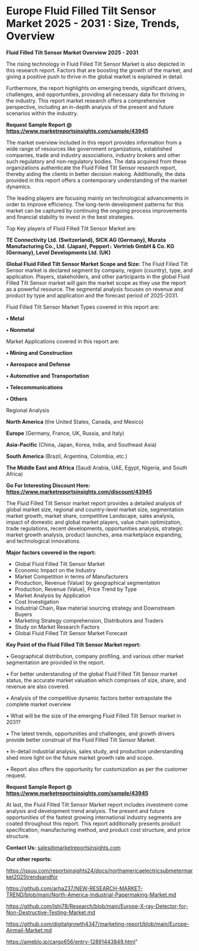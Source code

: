 # Europe Fluid Filled Tilt Sensor Market 2025 - 2031 : Size, Trends, Overview

<Strong> Fluid Filled Tilt Sensor Market Overview 2025 - 2031</strong>

The rising technology in Fluid Filled Tilt Sensor Market is also depicted in this research report. Factors that are boosting the growth of the market, and giving a positive push to thrive in the global market is explained in detail.

Furthermore, the report highlights on emerging trends, significant drivers, challenges, and opportunities, providing all necessary data for thriving in the industry. This report market research offers a comprehensive perspective, including an in-depth analysis of the present and future scenarios within the industry.

<strong>Request Sample Report @ <a href=https://www.marketreportsinsights.com/sample/43945>https://www.marketreportsinsights.com/sample/43945</a></strong>

The market overview included in this report provides information from a wide range of resources like government organizations, established companies, trade and industry associations, industry brokers and other such regulatory and non-regulatory bodies. The data acquired from these organizations authenticate the Fluid Filled Tilt Sensor research report, thereby aiding the clients in better decision making. Additionally, the data provided in this report offers a contemporary understanding of the market dynamics.

The leading players are focusing mainly on technological advancements in order to improve efficiency. The long-term development patterns for this market can be captured by continuing the ongoing process improvements and financial stability to invest in the best strategies.

Top Key players of Fluid Filled Tilt Sensor Market are:

<strong>TE Connectivity Ltd. (Switzerland), SICK AG (Germany), Murata Manufacturing Co., Ltd. (Japan), Pepperlᛧ Vertrieb GmbH & Co. KG (Germany), Level Developments Ltd. (UK)</strong>

<strong><b>Global Fluid Filled Tilt Sensor Market Scope and Size:</b></strong>
The Fluid Filled Tilt Sensor market is declared segment by company, region (country), type, and application. Players, stakeholders, and other participants in the global Fluid Filled Tilt Sensor market will gain the market scope as they use the report as a powerful resource. The segmental analysis focuses on revenue and product by type and application and the forecast period of 2025-2031.

Fluid Filled Tilt Sensor Market Types covered in this report are:

<strong>•  Metal

•  Nonmetal</strong>

Market Applications covered in this report are:

<strong>•  Mining and Construction

•  Aerospace and Defense

•  Automotive and Transportation

•  Telecommunications

•  Others</strong> 

Regional Analysis

<strong>North America</strong> (the United States, Canada, and Mexico)

<strong>Europe</strong> (Germany, France, UK, Russia, and Italy)

<strong>Asia-Pacific</strong> (China, Japan, Korea, India, and Southeast Asia)

<strong>South America</strong> (Brazil, Argentina, Colombia, etc.)

<strong>The Middle East and Africa</strong> (Saudi Arabia, UAE, Egypt, Nigeria, and South Africa)

<strong>Go For Interesting Discount Here: <a href=https://www.marketreportsinsights.com/discount/43945>https://www.marketreportsinsights.com/discount/43945</a></strong>

The Fluid Filled Tilt Sensor market report provides a detailed analysis of global market size, regional and country-level market size, segmentation market growth, market share, competitive Landscape, sales analysis, impact of domestic and global market players, value chain optimization, trade regulations, recent developments, opportunities analysis, strategic market growth analysis, product launches, area marketplace expanding, and technological innovations.

<strong><b>Major factors covered in the report:</b></strong>
<ul>
  <li>Global Fluid Filled Tilt Sensor Market </li>
  <li>Economic Impact on the Industry</li>
  <li>Market Competition in terms of Manufacturers</li>
  <li>Production, Revenue (Value) by geographical segmentation</li>
  <li>Production, Revenue (Value), Price Trend by Type</li>
  <li>Market Analysis by Application</li>
  <li>Cost Investigation</li>
  <li>Industrial Chain, Raw material sourcing strategy and Downstream Buyers</li>
  <li>Marketing Strategy comprehension, Distributors and Traders</li>
  <li>Study on Market Research Factors</li>
  <li>Global Fluid Filled Tilt Sensor Market Forecast</li>
</ul>

<strong><b>Key Point of the Fluid Filled Tilt Sensor Market report:</b></strong>

• Geographical distribution, company profiling, and various other market segmentation are provided in the report.

• For better understanding of the global Fluid Filled Tilt Sensor market status, the accurate market valuation which comprises of size, share, and revenue are also covered.

• Analysis of the competitive dynamic factors better extrapolate the complete market overview

• What will be the size of the emerging Fluid Filled Tilt Sensor market in 2031?

• The latest trends, opportunities and challenges, and growth drivers provide better construal of the Fluid Filled Tilt Sensor Market.

• In-detail industrial analysis, sales study, and production understanding shed more light on the future market growth rate and scope.

• Report also offers the opportunity for customization as per the customer request.

<strong>Request Sample Report @ <a href=https://www.marketreportsinsights.com/sample/43945>https://www.marketreportsinsights.com/sample/43945</a></strong>

At last, the Fluid Filled Tilt Sensor Market report includes investment come analysis and development trend analysis. The present and future opportunities of the fastest growing international industry segments are coated throughout this report. This report additionally presents product specification, manufacturing method, and product cost structure, and price structure.

<strong>Contact Us:</strong>
sales@marketreportsinsights.com

<strong>Our other reports:</strong>

<a href=https://issuu.com/reportsinsights24/docs/northamericaelectricsubmetermarket2025trendsandfor>https://issuu.com/reportsinsights24/docs/northamericaelectricsubmetermarket2025trendsandfor</a>

<a href=https://github.com/arha237/NEW-RESEARCH-MARKET-TREND/blob/main/North-America-Industrial-Papermaking-Market.md>https://github.com/arha237/NEW-RESEARCH-MARKET-TREND/blob/main/North-America-Industrial-Papermaking-Market.md</a>

<a href=https://github.com/Ishi78/Research/blob/main/Europe-X-ray-Detector-for-Non-Destructive-Testing-Market.md>https://github.com/Ishi78/Research/blob/main/Europe-X-ray-Detector-for-Non-Destructive-Testing-Market.md</a>

<a href=https://github.com/digitalgrowth4347/marketing-report/blob/main/Europe-Airmail-Market.md>https://github.com/digitalgrowth4347/marketing-report/blob/main/Europe-Airmail-Market.md</a>

<a href=https://ameblo.jp/cargo656/entry-12891443849.html>https://ameblo.jp/cargo656/entry-12891443849.html</a>"
